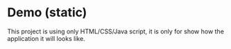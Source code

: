 # Demo (static)

This project is using only HTML/CSS/Java script, it is only for show how the application it will looks like.
